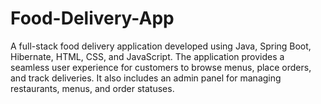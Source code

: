 # Food-Delivery-App
A full-stack food delivery application developed using Java, Spring Boot, Hibernate, HTML, CSS, and JavaScript. The application provides a seamless user experience for customers to browse menus, place orders, and track deliveries. It also includes an admin panel for managing restaurants, menus, and order statuses.
